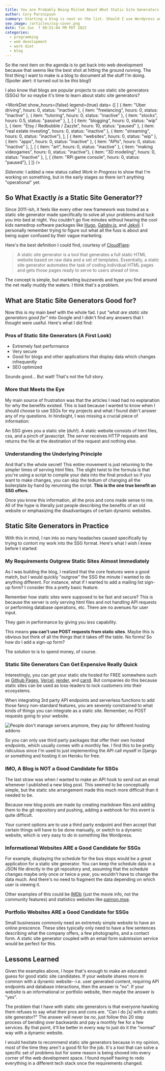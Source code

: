 ```yaml
---
title: You are Probably Being Misled About What Static Site Generators are Good for
author: Cory Parsnipson
summary: Starting a blog is next on the list. Should I use Wordpress and have something up and running in 3 hours? Of course not! That would be too easy. I used this opportunity to figure out what a static site generator was and, boy, I did not like what I saw. If you are thinking of using one, read this. It'll explain EVERYTHING.
seo_image: /articles/ssg-cover.png
date: Tue Jun  7 09:51:04 PM PDT 2022
categories:
  - programming
  - web development
  - work diet
  - blog
---
```


<script>
  import WorkDiet from '$lib/components/charts/WorkDiet.svelte';
</script>

So the next item on the agenda is to get back into web development because that seems like the best shot at hitting the ground running. The first thing I want to make is a blog to document all the stuff I'm doing. (Spoiler alert: it turned out to be *this* blog!)

I also know that blogs are popular projects to use static site generators (SSGs) for so maybe it's time to learn about static site generators?

<WorkDiet show_hours={false} legend={true} data=
  {[
    [
      { item: "Uber driving", hours: 0, status: "inactive" },
      { item: "freelancing", hours: 0, status: "inactive" },
      { item: "tutoring", hours: 0, status: "inactive" },
      { item: "stocks", hours: 0.5, status: "passive" },
    ],
    [
      { item: "blogging", hours: 0, status: "wip" },
      { item: "Etsy / Redbubble / Zazzle", hours: 10, status: "paused" },
      { item: "real estate investing", hours: 0, status: "inactive" },
      { item: "streaming", hours: 0, status: "inactive"},
    ],
    [
      { item: "websites", hours: 0, status: "wip" },
      { item: "apps", hours: 0, status: "inactive" },
      { item: "APIs", hours: 0, status: "inactive" },
    ],
    [
      { item: "art", hours: 0, status: "inactive" },
      { item: "making videogames", hours: 0, status: "inactive"},
      { item: "3D modeling", hours: 0, status: "inactive" },
    ],
    [
      {item: "RPi game console", hours: 0, status: "paused"},
    ]
  ]} />

*Sidenote:* I added a new status called *Work in Progress* to show that I'm working on something, but in the early stages so there isn't anything "operational" yet.

## So What Exactly *is* a Static Site Generator??

Since 2011-ish, it feels like every other new framework was touted as a static site generator made specifically to solve all your problems and tuck you into bed at night. You couldn't go five minutes without hearing the cool kids namedrop software packages like [Hugo](https://gohugo.io/), [Gatsby.js](https://www.gatsbyjs.com/), and [Jekyll](https://jekyllrb.com/). I personally remember trying to figure out what all the fuss is about and being super confused by their vague marketing. 

Here's the best definition I could find, courtesy of [CloudFlare](https://www.cloudflare.com/learning/performance/static-site-generator/#:~:text=A%20static%20site%20generator%20is,to%20users%20ahead%20of%20time.):

> A static site generator is a tool that generates a full static HTML website based on raw data and a set of templates. Essentially, a static site generator automates the task of coding individual HTML pages and gets those pages ready to serve to users ahead of time.

The concept is simple, but marketing buzzwords and hype you find around the net really muddy the waters. I think that's a problem.

## What are Static Site Generators Good for?

Now this is my main beef with the whole fad. I put *"what are static site generators good for"* into Google and I didn't find any answers that I thought were useful. Here's what I did find:

### Pros of Static Site Generators (A First Look)

* Extremely fast performance
* Very secure
* Good for blogs and other applications that display data which changes infrequently
* SEO optimized

Sounds good... But wait! That's not the full story.

### More that Meets the Eye

My main source of frustration was that the articles I read had no explanation for why the benefits existed. This is bad because I wanted to know when I should choose to use SSGs for my projects and what I found didn't answer any of my questions. In hindsight, I was missing a crucial piece of information:

An SSG gives you a static site (duh!). A static website consists of html files, css, and a pinch of javascript. The server receives HTTP requests and returns the file at the destination of the request and nothing else.

### Understanding the Underlying Principle

And that's the whole secret! This entire movement is just returning to the simpler times of serving html files. The slight twist to the formula is that you're using a script to compile your data into the final product so if you want to make changes, you can skip the tedium of changing all the boilerplate by hand by rerunning the script. **This is the one true benefit an SSG offers**.

Once you know this information, all the pros and cons made sense to me. All of the hype is literally just people describing the benefits of an old website or emphasizing the disadvantages of certain dynamic websites.

## Static Site Generators in Practice

With this in mind, I ran into so many headaches caused specifically by trying to contort my work into the SSG format. Here's what I wish I knew before I started:

### My Requirements Outgrew Static Sites Almost Immediately

As I was building the blog, I realized that the core features were a good match, but I would quickly "outgrow" the SSG the minute I wanted to do anything different. For instance, what if I wanted to add a mailing list sign-up form? I consider this a pretty basic feature.

Remember how static sites were supposed to be fast and secure? This is because the server is only serving html files and not handling API requests or performing database operations, etc. There are no avenues for user input.

They gain in performance by giving you *less* capability.

This means **you can't use POST requests from static sites**. Maybe this is obvious but think of all the things that it takes off the table. No forms! So how do I add a sign-up form?

The solution to is to spend money, of course.

### Static Site Generators Can Get Expensive Really Quick

Interestingly, you can get your static site hosted for FREE somewhere such as [Github Pages](https://pages.github.com/), [Vercel](https://vercel.com/), [render](https://render.com/), and [carrd](https://carrd.co/). But companies do this because static sites can be used as loss-leaders to lock customers into their ecosystems.

When integrating 3rd party API endpoints and serverless functions to add those fancy non-standard features, you are severely constrained to what kinds of things you can integrate as a static site. Remember, no POST requests going *to* your website.

![People don't manage servers anymore, they pay for different hosting addons](/articles/mailgun-pricing-tiers.png "Better make your blog profitable fast. Sheeesh!")

So you can only use third party packages that offer their own hosted endpoints, which usually comes with a monthly fee. I find this to be pretty ridiculous since I'm used to just implementing the API call myself in Django or something and hosting it on Heroku for free.

### IMO, A Blog is NOT a Good Candidate for SSGs

The last straw was when I wanted to make an API hook to send out an email whenever I published a new blog post. This seemed to be conceptually simple, but the static site arrangement made this much more difficult than it needed to be.

Because new blog posts are made by creating markdown files and adding them to the git repository and pushing, adding a webhook for this event is quite difficult.

Your current options are to use a third party endpoint and then accept that certain things will have to be done manually, or switch to a dynamic website, which is very easy to do in something like Wordpress.

### Informational Websites ARE a Good Candidate for SSGs

For example, displaying the schedule for the bus stops would be a great application for a static site generator. You can keep the schedule data in a JSON file directly in the git repository and, assuming that the schedule changes maybe only once or twice a year, you wouldn't have to change the data much. And there's no need to fragment the data depending on which user is viewing it.

Other examples of this could be [IMDb](https://www.imdb.com/) (just the movie info, not the community features) and statistics websites like [paimon.moe](https://paimon.moe/).

### Portfolio Websites ARE a Good Candidate for SSGs

Small businesses commonly need an extremely simple website to have an online prescence. These sites typically only need to have a few sentences describing what the company offers, a few photographs, and a contact form. A static site generator coupled with an email form submission service would be perfect for this.

## Lessons Learned

Given the examples above, I hope that's enough to make an educated guess for good static site candidates. If your website shares more in common with a dynamic website--i.e. user generated content, requiring API endpoints and database interactions, then the answer is "no". If your website is an informational or portfolio website, then maybe the answer is "yes".

The problem that I have with static site generators is that everyone hawking them refuses to say what their pros and cons are. "Can I do *[x]* with a static site generator?" The answer will never be *no*, just follow this 20 step process of bending over backwards and pay a monthly fee for a few services. By that point, it'll be better in every way to just do it the "normal" way with a dynamic website.


I would hesitate to recommend static site generators because in my opinion, most of the time they aren't a good fit for the job. It's a tool that can solve a specific set of problems but for some reason is being shoved into every corner of the web development space. I found myself having to redo everything in a different tech stack once the requirements changed.

